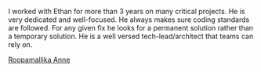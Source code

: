I worked with Ethan for more than 3 years on many critical projects. He is very dedicated and well-focused. He always makes sure coding standards are followed. For any given fix he looks for a permanent solution rather than a temporary solution. He is a well versed tech-lead/architect that teams can rely on.

[Roopamallika Anne](https://www.linkedin.com/in/roopamallika-anne-9315b610)
